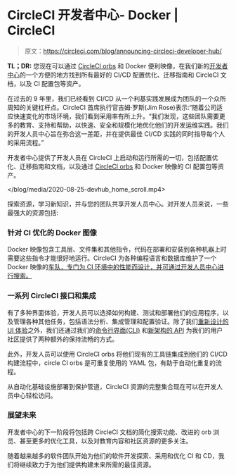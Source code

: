 # CircleCI 开发者中心- Docker | CircleCI

> 原文：<https://circleci.com/blog/announcing-circleci-developer-hub/>

**TL；DR:** 您现在可以通过 [CircleCI orbs](/orbs/) 和 Docker 便利映像，在我们新的[开发者中心](https://circleci.com/developer)的一个方便的地方找到所有最好的 CI/CD 配置优化、迁移指南和 CircleCI 文档，以及 CI 配置包等资产。

在过去的 9 年里，我们已经看到 CI/CD 从一个利基实践发展成为团队的一个众所周知的关键杠杆点。CircleCI 首席执行官吉姆·罗斯(Jim Rose)表示:“随着公司适应快速变化的市场环境，我们看到采用率有所上升。“我们发现，这些团队需要更多的教育、支持和帮助，以快速、安全和规模化地优化他们的开发运维实践。我们的开发人员中心旨在弥合这一差距，并在提供最佳 CI/CD 实践的同时指导每个人的采用流程。”

开发者中心提供了开发人员在 CircleCI 上启动和运行所需的一切，包括配置优化、迁移指南和文档，以及通过 [CircleCI orbs](/orbs/) 和 Docker 映像的 CI 配置包等资产。

 </blog/media/2020-08-25-devhub_home_scroll.mp4> 

探索资源，学习新知识，并与您的团队共享开发人员中心。对开发人员来说，一些最强大的资源包括:

### 针对 CI 优化的 Docker 图像

Docker 映像包含工具层、文件集和其他指令，代码在部署和安装到各种机器上时需要这些指令才能很好地运行。CircleCI 为各种编程语言和数据库维护了一个 Docker 映像的[车队，专门为 CI 环境中的性能而设计，并可通过开发人员中心进行搜索。](/blog/announcing-our-next-generation-convenience-images-smaller-faster-more-deterministic/)

### 一系列 CircleCI 接口和集成

有了多种界面体验，开发人员可以选择如何构建、测试和部署他们的应用程序，以及管理各种其他任务，包括语法分析、集成管理和配置验证。除了我们[重新设计的 UI 体验](/blog/introducing-our-redesigned-UI-built-for-increased-user-productivity/)之外，我们还通过我们的[命令行界面(CLI)](https://circleci.com/docs/local-cli/) 和[新架构的 API](/blog/introducing-circleci-api-v2/) 为我们的用户社区提供了两种额外的保持流畅的方式。

此外，开发人员可以使用 CircleCI orbs 将他们现有的工具链集成到他们的 CI/CD 构建流程中，circle CI orbs 是可重复使用的 YAML 包，有助于自动化重复的流程。

从自动化基础设施部署到保护管道，CircleCI 资源的完整集合现在可以在开发人员中心轻松访问。

### 展望未来

开发者中心的下一阶段将包括跨 CircleCI 文档的简化搜索功能、改进的 orb 浏览、甚至更多的优化工具，以及对教育内容和社区资源的更多关注。

随着越来越多的软件团队开始为他们的软件开发探索、采用和优化 CI 和 CD，我们将继续致力于为他们提供构建未来所需的最佳资源。